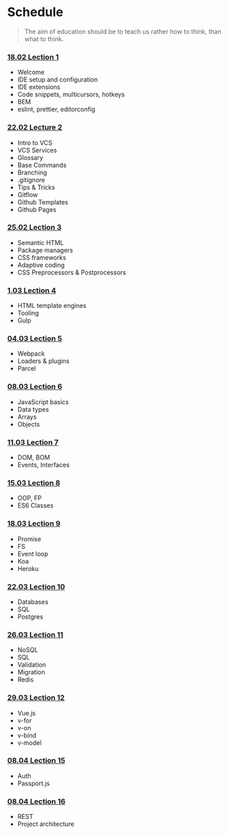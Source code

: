 # Schedule

> The aim of education should be to teach us rather how to think, than what to think.

### [18.02 Lection 1](/lecture-1/lecture.md)

- Welcome
- IDE setup and configuration
- IDE extensions
- Code snippets, multicursors, hotkeys
- BEM
- eslint, prettier, editorconfig

### [22.02 Lecture 2](/lecture-2/lecture.md)

- Intro to VCS
- VCS Services
- Glossary
- Base Commands
- Branching
- .gitignore
- Tips & Tricks
- Gitflow
- Github Templates
- Github Pages

### [25.02 Lection 3](/lecture-3/lecture.md)

- Semantic HTML
- Package managers
- CSS frameworks
- Adaptive coding
- CSS Preprocessors & Postprocessors

### [1.03 Lection 4](/lecture-4/lecture.md)

- HTML template engines
- Tooling
- Gulp

### [04.03 Lection 5](/lecture-5/lecture.md)

- Webpack
- Loaders & plugins
- Parcel

### [08.03 Lection 6](/lecture-6/lecture.md)

- JavaScript basics
- Data types
- Arrays
- Objects

### [11.03 Lection 7](/lecture-7/lecture.md)

- DOM, BOM
- Events, Interfaces

### [15.03 Lection 8](/lecture-8/lecture.md)

- OOP, FP
- ES6 Classes

### [18.03 Lection 9](/lecture-9/lecture.md)
- Promise
- FS
- Event loop
- Koa
- Heroku

### [22.03 Lection 10](/lecture-10/lecture.md)
- Databases
- SQL
- Postgres

### [26.03 Lection 11](/lecture-11/lecture.md)
- NoSQL
- SQL
- Validation
- Migration
- Redis

### [29.03 Lection 12](/lecture-12/lecture.md)
- Vue.js
- v-for
- v-on
- v-bind
- v-model

### [08.04 Lection 15](/lecture-15/lecture.md)
- Auth
- Passport.js

### [08.04 Lection 16](/lecture-16/lecture.md)
- REST
- Project architecture
